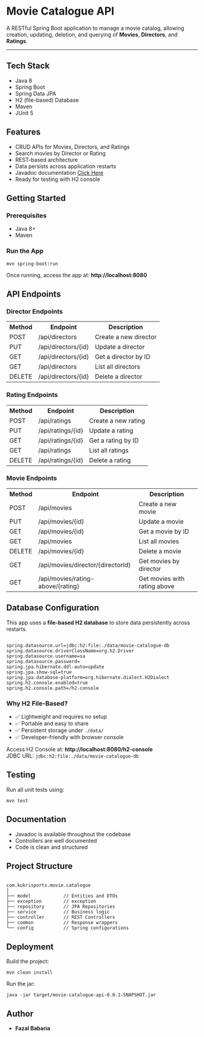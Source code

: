 <h1>Movie Catalogue API</h1>

<p>A RESTful Spring Boot application to manage a movie catalog, allowing creation, updating, deletion, and querying of <strong>Movies</strong>, <strong>Directors</strong>, and <strong>Ratings</strong>.</p>

<hr/>

<h2>Tech Stack</h2>
<ul>
  <li>Java 8</li>
  <li>Spring Boot</li>
  <li>Spring Data JPA</li>
  <li>H2 (file-based) Database</li>
  <li>Maven</li>
  <li>JUnit 5</li>
</ul>

<h2>Features</h2>
<ul>
  <li>CRUD APIs for Movies, Directors, and Ratings</li>
  <li>Search movies by Director or Rating</li>
  <li>REST-based architecture</li>
  <li>Data persists across application restarts</li>
  <li>Javadoc documentation <a href="https://github.com/Fazal9638/movie-catalogue-api/tree/main/Documentation/javadoc">Click Here</a></li>
  <li>Ready for testing with H2 console</li>
</ul>

<h2>Getting Started</h2>
<h3>Prerequisites</h3>
<ul>
  <li>Java 8+</li>
  <li>Maven</li>
</ul>

<h3>Run the App</h3>
<pre><code>mvn spring-boot:run</code></pre>
<p>Once running, access the app at: <strong>http://localhost:8080</strong></p>

<h2>API Endpoints</h2>

<h3>Director Endpoints</h3>
<table>
  <tr><th>Method</th><th>Endpoint</th><th>Description</th></tr>
  <tr><td>POST</td><td>/api/directors</td><td>Create a new director</td></tr>
  <tr><td>PUT</td><td>/api/directors/{id}</td><td>Update a director</td></tr>
  <tr><td>GET</td><td>/api/directors/{id}</td><td>Get a director by ID</td></tr>
  <tr><td>GET</td><td>/api/directors</td><td>List all directors</td></tr>
  <tr><td>DELETE</td><td>/api/directors/{id}</td><td>Delete a director</td></tr>
</table>

<h3>Rating Endpoints</h3>
<table>
  <tr><th>Method</th><th>Endpoint</th><th>Description</th></tr>
  <tr><td>POST</td><td>/api/ratings</td><td>Create a new rating</td></tr>
  <tr><td>PUT</td><td>/api/ratings/{id}</td><td>Update a rating</td></tr>
  <tr><td>GET</td><td>/api/ratings/{id}</td><td>Get a rating by ID</td></tr>
  <tr><td>GET</td><td>/api/ratings</td><td>List all ratings</td></tr>
  <tr><td>DELETE</td><td>/api/ratings/{id}</td><td>Delete a rating</td></tr>
</table>

<h3>Movie Endpoints</h3>
<table>
  <tr><th>Method</th><th>Endpoint</th><th>Description</th></tr>
  <tr><td>POST</td><td>/api/movies</td><td>Create a new movie</td></tr>
  <tr><td>PUT</td><td>/api/movies/{id}</td><td>Update a movie</td></tr>
  <tr><td>GET</td><td>/api/movies/{id}</td><td>Get a movie by ID</td></tr>
  <tr><td>GET</td><td>/api/movies</td><td>List all movies</td></tr>
  <tr><td>DELETE</td><td>/api/movies/{id}</td><td>Delete a movie</td></tr>
  <tr><td>GET</td><td>/api/movies/director/{directorId}</td><td>Get movies by director</td></tr>
  <tr><td>GET</td><td>/api/movies/rating-above/{rating}</td><td>Get movies with rating above</td></tr>
</table>

<h2>Database Configuration</h2>
<p>This app uses a <strong>file-based H2 database</strong> to store data persistently across restarts.</p>

<pre><code>
spring.datasource.url=jdbc:h2:file:./data/movie-catalogue-db
spring.datasource.driverClassName=org.h2.Driver
spring.datasource.username=sa
spring.datasource.password=
spring.jpa.hibernate.ddl-auto=update
spring.jpa.show-sql=true
spring.jpa.database-platform=org.hibernate.dialect.H2Dialect
spring.h2.console.enabled=true
spring.h2.console.path=/h2-console
</code></pre>

<h3>Why H2 File-Based?</h3>
<ul>
  <li>✅ Lightweight and requires no setup</li>
  <li>✅ Portable and easy to share</li>
  <li>✅ Persistent storage under <code>./data/</code></li>
  <li>✅ Developer-friendly with browser console</li>
</ul>

<p>Access H2 Console at: <strong>http://localhost:8080/h2-console</strong><br/>
JDBC URL: <code>jdbc:h2:file:./data/movie-catalogue-db</code></p>

<h2>Testing</h2>
<p>Run all unit tests using:</p>
<pre><code>mvn test</code></pre>

<h2>Documentation</h2>
<ul>
  <li>Javadoc is available throughout the codebase</li>
  <li>Controllers are well documented</li>
  <li>Code is clean and structured</li>
</ul>

<h2>Project Structure</h2>
<pre><code>
com.kukrisports.movie.catalogue
│
├── model            // Entities and DTOs
├── exception        // exception
├── repository       // JPA Repositories
├── service          // Business logic
├── controller       // REST Controllers
├── common           // Response wrappers
└── config           // Spring configurations
</code></pre>

<h2>Deployment</h2>
<p>Build the project:</p>
<pre><code>mvn clean install</code></pre>
<p>Run the jar:</p>
<pre><code>java -jar target/movie-catalogue-api-0.0.1-SNAPSHOT.jar</code></pre>

<h2>Author</h2>
<ul>
  <li><strong>Fazal Babaria</strong></li>
</ul>

